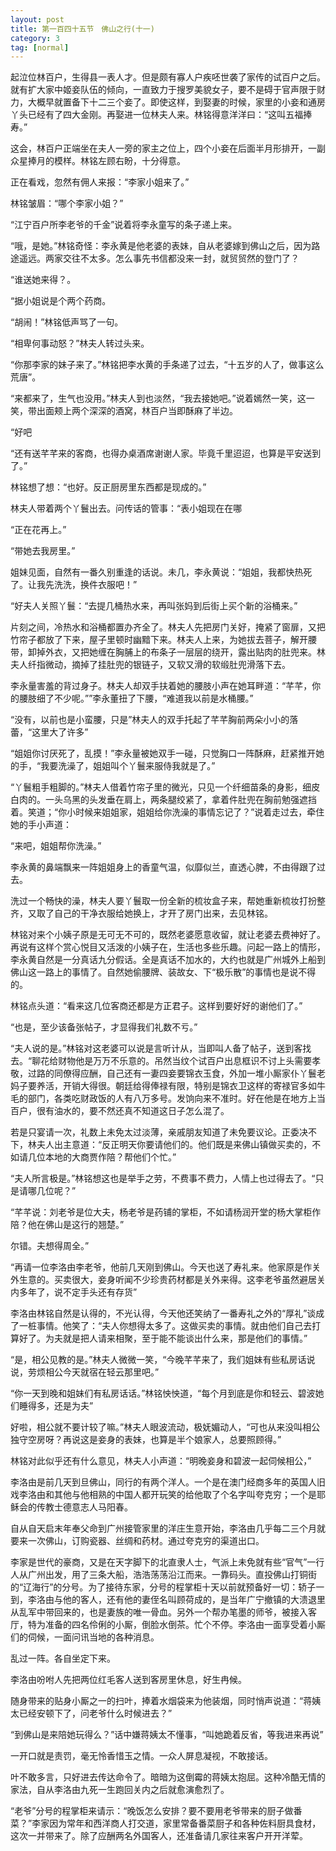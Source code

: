 ```yaml
---
layout: post
title: 第一百四十五节　佛山之行(十一)
category: 3
tag: [normal]
---
```


起泣位林百户，生得县一表人才。但是颇有寡人户疾呸世袭了家传的试百户之后。就有扩大家中姬妾队伍的倾向，一直致力于搜罗美貌女子，要不是碍于官声限于财力，大概早就置备下十二三个妾了。即使这样，到娶妻的时候，家里的小妾和通房丫头已经有了四大金刚。再娶进一位林夫人来。林铭得意洋洋曰：“这叫五福捧寿。”

这会，林百户正端坐在夫人一旁的家主之位上，四个小妾在后面半月形排开，一副众星捧月的模样。林铭左顾右盼，十分得意。

正在看戏，忽然有佣人来报：“李家小姐来了。”

林铭皱眉：“哪个李家小姐？”

“江宁百户所李老爷的千金”说着将李永童写的条子递上来。

“哦，是她。”林铭奇怪：李永黄是他老婆的表妹，自从老婆嫁到佛山之后，因为路途遥远。两家交往不太多。怎么事先书信都没来一封，就贸贸然的登门了？

“谁送她来得？。

“据小姐说是个两个药商。

“胡闹！”林铭低声骂了一句。

“相卑何事动怒？”林夫人转过头来。

“你那李家的妹子来了。”林铭把李水黄的手条递了过去，“十五岁的人了，做事这么荒唐”。

“来都来了，生气也没用。”林夫人到也淡然，“我去接她吧。”说着嫣然一笑，这一笑，带出面颊上两个深深的酒窝，林百户当即酥麻了半边。

“好吧

“还有送芊芊来的客商，也得办桌酒席谢谢人家。毕竟千里迢迢，也算是平安送到了。”

林铭想了想：“也好。反正厨房里东西都是现成的。”

林夫人带着两个丫鬟出去。问传话的管事：“表小姐现在在哪

“正在花再上。”

“带她去我房里。”

姐妹见面，自然有一番久别重逢的话说。未几，李永黄说：“姐姐，我都快热死了。让我先洗洗，换件衣服吧！”

“好夫人关照丫鬟：“去提几桶热水来，再叫张妈到后街上买个新的浴桶来。”

片刻之间，冷热水和浴桶都置办齐全了。林夫人先把房门关好，掩紧了窗扉，又把竹帘子都放了下来，屋子里顿时幽黯下来。林夫人上来，为她拔去菩子，解开腰带，卸掉外衣，又把她缠在胸脯上的布条子一层层的绕开，露出贴肉的肚兜来。林夫人纤指微动，摘掉了挂肚兜的银链子，又软又滑的软缎肚兜滑落下去。

李永量害羞的背过身子。林夫人却双手扶着她的腰肢小声在她耳畔道：“芊芊，你的腰肢细了不少呢。””李永董扭了下腰，“难道我以前是水桶腰。”

“没有，以前也是小蛮腰，只是”林夫人的双手托起了芊芊胸前两朵小小的落蕾，“这里大了许多”

“姐姐你讨厌死了，乱摸！”李永量被她双手一碰，只觉胸口一阵酥麻，赶紧推开她的手，“我要洗澡了，姐姐叫个丫鬟来服侍我就是了。”

“丫鬟粗手粗脚的。”林夫人借着竹帘子里的微光，只见一个纤细苗条的身影，细皮白肉的。一头乌黑的头发垂在肩上，两条腿绞紧了，拿着件肚兜在胸前勉强遮挡着。笑道；“你小时候来姐姐家，姐姐给你洗澡的事情忘记了？”说着走过去，牵住她的手小声道：

“来吧，姐姐帮你洗澡。”

李永黄的鼻端飘来一阵姐姐身上的香童气温，似靡似兰，直透心脾，不由得跟了过去。

洗过一个畅快的澡，林夫人要丫鬟取一份全新的梳妆盒子来，帮她重新梳妆打扮整齐，又取了自己的干净衣服给她换上，才开了房门出来，去见林铭。

林铭对来个小姨子原是无可无不可的，既然老婆愿意收留，就让老婆去费神好了。再说有这样个赏心悦目又活泼的小姨子在，生活也多些乐趣。问起一路上的情形，李永黄自然是一分真话九分假话。全是真话不加水的，大约也就是广州城外上船到佛山这一路上的事情了。自然她偷腰牌、装故女、下“极乐散”的事情也是说不得的。

林铭点头道：“看来这几位客商还都是方正君子。这样到要好好的谢他们了。”

“也是，至少该备张帖子，才显得我们礼数不亏。”

“夫人说的是。”林铭对这老婆可以说是言听计从，当即叫人备了帖子，送到客找去。“聊花给财物他是万万不乐意的。吊然当纹个试百户出息框识不讨上头需要孝敬，过路的同僚得应酬，自己还有一妻四妾要锦衣玉食，外加一堆小厮家仆丫鬟老妈子要养活，开销大得很。朝廷给得俸禄有限，特别是锦衣卫这样的寄禄官多如牛毛的部门，各类吃财政饭的人有八万多号。发饷向来不准时。好在他是在地方上当百户，很有油水的，要不然还真不知道这日子怎么混了。

若是只宴请一次，礼数上未免太过淡薄，亲戚朋友知道了未免要议论。正委决不下，林夫人出主意道：“反正明天你要请他们的。他们既是来佛山镇做买卖的，不如请几位本地的大商贾作陪？帮他们个忙。”

“夫人所言极是。”林铭想这也是举手之劳，不费事不费力，人情上也过得去了。“只是请哪几位呢？”

“芊芊说：刘老爷是位大夫，杨老爷是药铺的掌柜，不如请杨润开堂的杨大掌柜作陪？他在佛山是这行的翘楚。”

尔错。夫想得周全。”

“再请一位李洛由李老爷，他前几天刚到佛山。今天也送了寿礼来。他家原是作关外生意的。买卖很大，妾身听闻不少珍贵药材都是关外来得。这李老爷虽然避居关内多年了，说不定手头还有存货”

李洛由林铭自然是认得的，不光认得，今天他还笑纳了一番寿礼之外的“厚礼”谈成了一桩事情。他笑了：“夫人你想得太多了。这做买卖的事情。就由他们自己去打算好了。为夫就是把人请来相聚，至于能不能谈出什么来，那是他们的事情。”

“是，相公见教的是。”林夫人微微一笑，“今晚芊芊来了，我们姐妹有些私房话说说，劳烦相公今天就宿在轻云那里吧。”

“你一天到晚和姐妹们有私房话话。”林铭怏怏道，“每个月到底是你和轻云、碧波她们睡得多，还是为夫”

好啦，相公就不要计较了嘛。”林夫人眼波流动，极妩媚动人，“可也从来没叫相公独守空房呀？再说这是妾身的表妹，也算是半个娘家人，总要照顾得。”

林铭对此似乎还有什么意见，林夫人小声道：“明晚妾身和碧波一起伺候相公，”

李洛由是前几天到旦佛山，同行的有两个洋人。一个是在澳门经商多年的英国人旧戏李洛由和其他与他相熟的中国人都开玩笑的给他取了个名字叫夸克穷；一个是耶稣会的传教士德意志人马阳春。

自从自天启末年奉父命到广州接管家里的洋庄生意开始，李洛由几乎每二三个月就要来一次佛山，订购瓷器、丝绸和药材。通过夸克穷的渠道出口。

李家是世代的豪商，又是在天字脚下的北直隶人士，气派上未免就有些“官气”一行人从广州出发，用了三条大船，浩浩荡荡沿江而来。一靠码头。直投佛山打铜街的“辽海行”的分号。为了接待东家，分号的程掌柜十天以前就预备好一切：轿子一到，李洛由与他的客人，还有他的妻侄名叫顾荷成的，是当年广宁撤镇的大溃退里从乱军中带回来的，也是妻族的唯一骨血。另外一个帮办笔墨的师爷，被接入客厅，特为准备的四名伶俐的小厮，倒脸水倒茶。忙个不停。李洛由一面享受着小厮们的伺候，一面问讯当地的各种消息。

乱过一阵。各自坐定下来。

李洛由吩咐人先把两位红毛客人送到客房里休息，好生冉候。

随身带来的贴身小厮之一的扫叶，捧着水烟袋来为他装烟，同时悄声说道：“蒋姨太已经安顿下了，问老爷什么时候进去？”

“到佛山是来陪她玩得么？”话中嫌蒋姨太不懂事，“叫她跪着反省，等我进来再说”

一开口就是责罚，毫无怜香惜玉之情。一众人屏息凝视，不敢接话。

叶不敢多言，只好进去传达命令了。暗暗为这倒霉的蒋姨太抱屈。这种冷酷无情的家法，自从李洛由九死一生跑回关内之后就愈演愈烈了。

“老爷”分号的程掌柜来请示：“晚饭怎么安排？要不要用老爷带来的厨子做番菜？”李家因为常年和西洋商人打交道，家里常备番菜厨子和各种佐料厨具食材，这次一并带来了。除了应酬两名外国客人，还准备请几家往来客户开开洋荤。